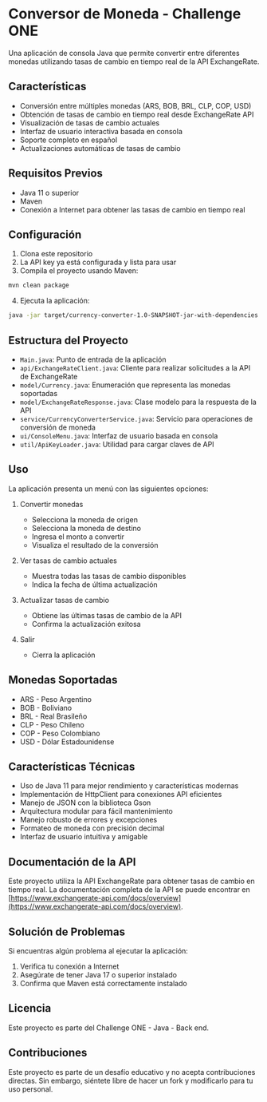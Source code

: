 # Conversor de Moneda - Challenge ONE

Una aplicación de consola Java que permite convertir entre diferentes monedas utilizando tasas de cambio en tiempo real de la API ExchangeRate.

## Características

- Conversión entre múltiples monedas (ARS, BOB, BRL, CLP, COP, USD)
- Obtención de tasas de cambio en tiempo real desde ExchangeRate API
- Visualización de tasas de cambio actuales
- Interfaz de usuario interactiva basada en consola
- Soporte completo en español
- Actualizaciones automáticas de tasas de cambio

## Requisitos Previos

- Java 11 o superior
- Maven
- Conexión a Internet para obtener las tasas de cambio en tiempo real

## Configuración

1. Clona este repositorio
2. La API key ya está configurada y lista para usar
3. Compila el proyecto usando Maven:

```bash
mvn clean package
```

4. Ejecuta la aplicación:

```bash
java -jar target/currency-converter-1.0-SNAPSHOT-jar-with-dependencies.jar

```

## Estructura del Proyecto

- `Main.java`: Punto de entrada de la aplicación
- `api/ExchangeRateClient.java`: Cliente para realizar solicitudes a la API de ExchangeRate
- `model/Currency.java`: Enumeración que representa las monedas soportadas
- `model/ExchangeRateResponse.java`: Clase modelo para la respuesta de la API
- `service/CurrencyConverterService.java`: Servicio para operaciones de conversión de moneda
- `ui/ConsoleMenu.java`: Interfaz de usuario basada en consola
- `util/ApiKeyLoader.java`: Utilidad para cargar claves de API

## Uso

La aplicación presenta un menú con las siguientes opciones:

1. Convertir monedas
   - Selecciona la moneda de origen
   - Selecciona la moneda de destino
   - Ingresa el monto a convertir
   - Visualiza el resultado de la conversión

2. Ver tasas de cambio actuales
   - Muestra todas las tasas de cambio disponibles
   - Indica la fecha de última actualización

3. Actualizar tasas de cambio
   - Obtiene las últimas tasas de cambio de la API
   - Confirma la actualización exitosa

0. Salir
   - Cierra la aplicación

## Monedas Soportadas

- ARS - Peso Argentino
- BOB - Boliviano
- BRL - Real Brasileño
- CLP - Peso Chileno
- COP - Peso Colombiano
- USD - Dólar Estadounidense

## Características Técnicas

- Uso de Java 11 para mejor rendimiento y características modernas
- Implementación de HttpClient para conexiones API eficientes
- Manejo de JSON con la biblioteca Gson
- Arquitectura modular para fácil mantenimiento
- Manejo robusto de errores y excepciones
- Formateo de moneda con precisión decimal
- Interfaz de usuario intuitiva y amigable

## Documentación de la API

Este proyecto utiliza la API ExchangeRate para obtener tasas de cambio en tiempo real. La documentación completa de la API se puede encontrar en [https://www.exchangerate-api.com/docs/overview](https://www.exchangerate-api.com/docs/overview).

## Solución de Problemas

Si encuentras algún problema al ejecutar la aplicación:

1. Verifica tu conexión a Internet
2. Asegúrate de tener Java 17 o superior instalado
3. Confirma que Maven está correctamente instalado
## Licencia

Este proyecto es parte del Challenge ONE - Java - Back end.

## Contribuciones

Este proyecto es parte de un desafío educativo y no acepta contribuciones directas. Sin embargo, siéntete libre de hacer un fork y modificarlo para tu uso personal.